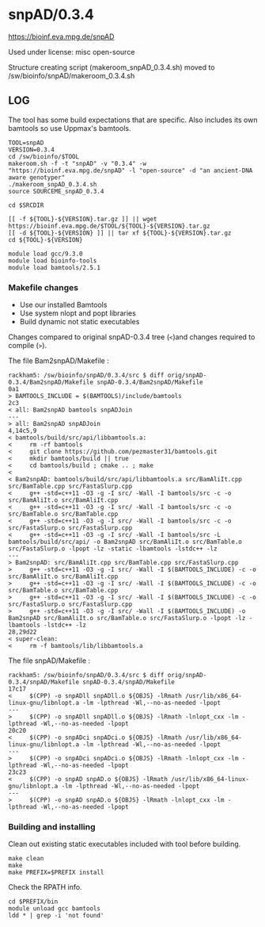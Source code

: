 snpAD/0.3.4
========================

<https://bioinf.eva.mpg.de/snpAD>

Used under license:
misc open-source

Structure creating script (makeroom_snpAD_0.3.4.sh) moved to /sw/bioinfo/snpAD/makeroom_0.3.4.sh

LOG
---

The tool has some build expectations that are specific.  Also includes its own bamtools so use Uppmax's bamtools.


    TOOL=snpAD
    VERSION=0.3.4
    cd /sw/bioinfo/$TOOL
    makeroom.sh -f -t "snpAD" -v "0.3.4" -w "https://bioinf.eva.mpg.de/snpAD" -l "open-source" -d "an ancient-DNA aware genotyper"
    ./makeroom_snpAD_0.3.4.sh
    source SOURCEME_snpAD_0.3.4

    cd $SRCDIR

    [[ -f ${TOOL}-${VERSION}.tar.gz ]] || wget https://bioinf.eva.mpg.de/$TOOL/${TOOL}-${VERSION}.tar.gz
    [[ -d ${TOOL}-${VERSION} ]] || tar xf ${TOOL}-${VERSION}.tar.gz
    cd ${TOOL}-${VERSION}

    module load gcc/9.3.0
    module load bioinfo-tools
    module load bamtools/2.5.1


### Makefile changes

* Use our installed Bamtools
* Use system nlopt and popt libraries
* Build dynamic not static executables

Changes compared to original snpAD-0.3.4 tree (`<`)and changes required to compile (`>`).

The file Bam2snpAD/Makefile :

    rackham5: /sw/bioinfo/snpAD/0.3.4/src $ diff orig/snpAD-0.3.4/Bam2snpAD/Makefile snpAD-0.3.4/Bam2snpAD/Makefile
    0a1
    > BAMTOOLS_INCLUDE = $(BAMTOOLS)/include/bamtools
    2c3
    < all: Bam2snpAD bamtools snpADJoin
    ---
    > all: Bam2snpAD snpADJoin
    4,14c5,9
    < bamtools/build/src/api/libbamtools.a:
    <     rm -rf bamtools
    <     git clone https://github.com/pezmaster31/bamtools.git
    <     mkdir bamtools/build || true
    <     cd bamtools/build ; cmake .. ; make
    <
    < Bam2snpAD: bamtools/build/src/api/libbamtools.a src/BamAliIt.cpp src/BamTable.cpp src/FastaSlurp.cpp
    <     g++ -std=c++11 -O3 -g -I src/ -Wall -I bamtools/src -c -o src/BamAliIt.o src/BamAliIt.cpp
    <     g++ -std=c++11 -O3 -g -I src/ -Wall -I bamtools/src -c -o src/BamTable.o src/BamTable.cpp
    <     g++ -std=c++11 -O3 -g -I src/ -Wall -I bamtools/src -c -o src/FastaSlurp.o src/FastaSlurp.cpp
    <     g++ -std=c++11 -O3 -g -I src/ -Wall -I bamtools/src -L bamtools/build/src/api/ -o Bam2snpAD src/BamAliIt.o src/BamTable.o src/FastaSlurp.o -lpopt -lz -static -lbamtools -lstdc++ -lz
    ---
    > Bam2snpAD: src/BamAliIt.cpp src/BamTable.cpp src/FastaSlurp.cpp
    >     g++ -std=c++11 -O3 -g -I src/ -Wall -I $(BAMTOOLS_INCLUDE) -c -o src/BamAliIt.o src/BamAliIt.cpp
    >     g++ -std=c++11 -O3 -g -I src/ -Wall -I $(BAMTOOLS_INCLUDE) -c -o src/BamTable.o src/BamTable.cpp
    >     g++ -std=c++11 -O3 -g -I src/ -Wall -I $(BAMTOOLS_INCLUDE) -c -o src/FastaSlurp.o src/FastaSlurp.cpp
    >     g++ -std=c++11 -O3 -g -I src/ -Wall -I $(BAMTOOLS_INCLUDE) -o Bam2snpAD src/BamAliIt.o src/BamTable.o src/FastaSlurp.o -lpopt -lz -lbamtools -lstdc++ -lz
    28,29d22
    < super-clean:
    <     rm -f bamtools/lib/libbamtools.a


The file snpAD/Makefile :


    rackham5: /sw/bioinfo/snpAD/0.3.4/src $ diff orig/snpAD-0.3.4/snpAD/Makefile snpAD-0.3.4/snpAD/Makefile
    17c17
    <     $(CPP) -o snpADll snpADll.o ${OBJS} -lRmath /usr/lib/x86_64-linux-gnu/libnlopt.a -lm -lpthread -Wl,--no-as-needed -lpopt
    ---
    >     $(CPP) -o snpADll snpADll.o ${OBJS} -lRmath -lnlopt_cxx -lm -lpthread -Wl,--no-as-needed -lpopt
    20c20
    <     $(CPP) -o snpADci snpADci.o ${OBJS} -lRmath /usr/lib/x86_64-linux-gnu/libnlopt.a -lm -lpthread -Wl,--no-as-needed -lpopt
    ---
    >     $(CPP) -o snpADci snpADci.o ${OBJS} -lRmath -lnlopt_cxx -lm -lpthread -Wl,--no-as-needed -lpopt
    23c23
    <     $(CPP) -o snpAD snpAD.o ${OBJS} -lRmath /usr/lib/x86_64-linux-gnu/libnlopt.a -lm -lpthread -Wl,--no-as-needed -lpopt
    ---
    >     $(CPP) -o snpAD snpAD.o ${OBJS} -lRmath -lnlopt_cxx -lm -lpthread -Wl,--no-as-needed -lpopt


### Building and installing

Clean out existing static executables included with tool before building.

    make clean
    make
    make PREFIX=$PREFIX install

Check the RPATH info.

    cd $PREFIX/bin
    module unload gcc bamtools
    ldd * | grep -i 'not found'

